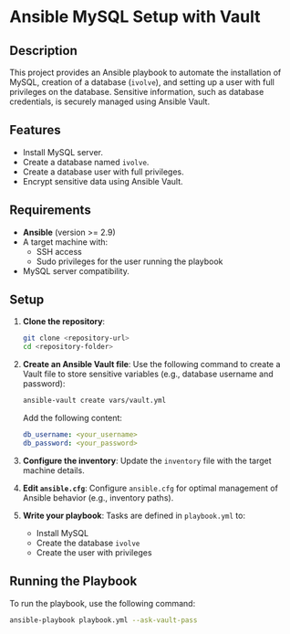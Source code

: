 
# Ansible MySQL Setup with Vault

## Description

This project provides an Ansible playbook to automate the installation of MySQL, creation of a database (`ivolve`), and setting up a user with full privileges on the database. Sensitive information, such as database credentials, is securely managed using Ansible Vault.

## Features

- Install MySQL server.
- Create a database named `ivolve`.
- Create a database user with full privileges.
- Encrypt sensitive data using Ansible Vault.

## Requirements

- **Ansible** (version >= 2.9)
- A target machine with:
  - SSH access
  - Sudo privileges for the user running the playbook
- MySQL server compatibility.

## Setup

1. **Clone the repository**:
   ```bash
   git clone <repository-url>
   cd <repository-folder>
   ```

2. **Create an Ansible Vault file**:
   Use the following command to create a Vault file to store sensitive variables (e.g., database username and password):
   ```bash
   ansible-vault create vars/vault.yml
   ```
   Add the following content:
   ```yaml
   db_username: <your_username>
   db_password: <your_password>
   ```

3. **Configure the inventory**:
   Update the `inventory` file with the target machine details.

4. **Edit `ansible.cfg`**:
   Configure `ansible.cfg` for optimal management of Ansible behavior (e.g., inventory paths).

5. **Write your playbook**:
   Tasks are defined in `playbook.yml` to:
   - Install MySQL
   - Create the database `ivolve`
   - Create the user with privileges

## Running the Playbook

To run the playbook, use the following command:
```bash
ansible-playbook playbook.yml --ask-vault-pass
```



